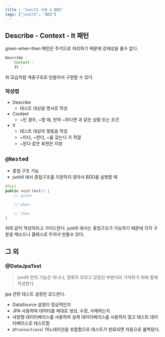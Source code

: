 ```yaml
---
title : "Junit5 사용 & BDD"
tags: ["junit5", "BDD"]
---
```



## Describe - Context - It 패턴

given-when-then 패턴은 주석으로 처리하기 때문에 강제성을 줄수 없다.

```java
Describe : 
	Context : 
    It : 

```

위 모습처럼 계층구조로 만들어서 구현할 수 있다.

### 작성법

-   Describe
    -   테스트 대상을 명사로 작성
-   Context
    -   ~인 경우, ~할 때, 만약 ~하다면 과 같은 상황 또는 조건
-   It
    -   테스트 대상의 행동을 작성
    -   ~이다, ~한다, ~를 갖는다 가 적절
    -   ~된다 같은 표현은 지양

## `@Nested`
-   중첩 구조 가능
-   junit4 에서 중첩구조를 지원하지 않아서 BDD를 실행할 때

```java
@Test
public void test() {
    // given

    // when

    // then 
}

```

위와 같이 작성하라고 가이드한다. junit5 에서는 중첩구조가 가능하기 때문에 각각 구분을 메소드나 클래스로 두어서 만들수 있다.

## 그 외 
### @DataJpaTest
> junit5 만의 기능은 아니나, 정확히 모르고 있었던 부분이라 기억하기 위해 함께 작성한다.

jpa 관련 테스트 설정만 로드한다.
-   DataSource 설정이 정상적인지
-   JPA 사용하여 데이터를 제대로 생성, 수정, 삭제하는지
-   내장형 데이터베이스를 사용하여 실제 데이터베이스를 사용하지 않고 테스트 데이터베이스로 테스트함
-   `@Transactional` 어노테이션을 포함함으로 테스트가 완료되면 자동으로 롤백된다.
<!--stackedit_data:
eyJoaXN0b3J5IjpbMTU2MTk0MjA4Ml19
-->